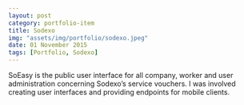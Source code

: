 ```yaml
---
layout: post
category: portfolio-item
title: Sodexo
img: "assets/img/portfolio/sodexo.jpeg"
date: 01 November 2015
tags: [Portfolio, Sodexo]
---
```


SoEasy is the public user interface for all company, worker and user administration concerning Sodexo’s service vouchers.
I was involved creating user interfaces and providing endpoints for mobile clients.
